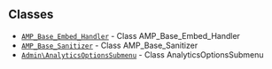 ## Classes

* [`AMP_Base_Embed_Handler`](AMP_Base_Embed_Handler.md) - Class AMP_Base_Embed_Handler
* [`AMP_Base_Sanitizer`](AMP_Base_Sanitizer.md) - Class AMP_Base_Sanitizer
* [`Admin\AnalyticsOptionsSubmenu`](Admin/AnalyticsOptionsSubmenu.md) - Class AnalyticsOptionsSubmenu
